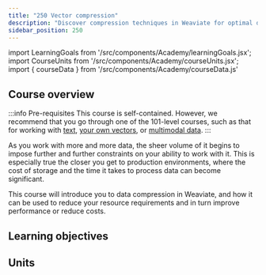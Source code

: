 ```yaml
---
title: "250 Vector compression"
description: "Discover compression techniques in Weaviate for optimal data storage and retrieval in Python."
sidebar_position: 250
---
```


import LearningGoals from '/src/components/Academy/learningGoals.jsx';
import CourseUnits from '/src/components/Academy/courseUnits.jsx';
import { courseData } from '/src/components/Academy/courseData.js'

## <i class="fa-solid fa-chalkboard-user"></i> Course overview

:::info Pre-requisites
This course is self-contained. However, we recommend that you go through one of the 101-level courses, such as that for working with [text](../starter_text_data/index.md), [your own vectors](../starter_custom_vectors/index.md), or [multimodal data](../starter_multimodal_data/index.md).
:::

As you work with more and more data, the sheer volume of it begins to impose further and further constraints on your ability to work with it. This is especially true the closer you get to production environments, where the cost of storage and the time it takes to process data can become significant.

This course will introduce you to data compression in Weaviate, and how it can be used to reduce your resource requirements and in turn improve performance or reduce costs.

## <i class="fa-solid fa-chalkboard-user"></i> Learning objectives

<LearningGoals courseName="compression"/>

## <i class="fa-solid fa-book-open-reader"></i> Units

<CourseUnits courseData={courseData} courseName="compression" />
